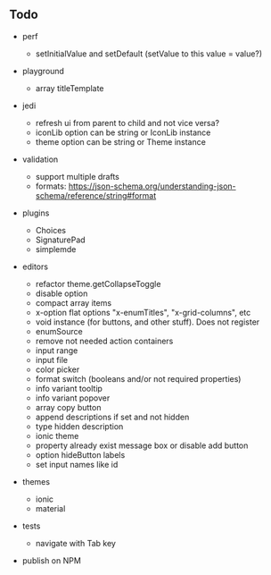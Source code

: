 ## Todo

- perf
  - setInitialValue and setDefault (setValue to this value = value?)

- playground
  - array titleTemplate

- jedi
  - refresh ui from parent to child and not vice versa?
  - iconLib option can be string or IconLib instance
  - theme option can be string or Theme instance

- validation
  - support multiple drafts
  - formats: https://json-schema.org/understanding-json-schema/reference/string#format

- plugins
  - Choices
  - SignaturePad
  - simplemde

- editors
  - refactor theme.getCollapseToggle
  - disable option
  - compact array items
  - x-option flat options "x-enumTitles", "x-grid-columns", etc
  - void instance (for buttons, and other stuff). Does not register
  - enumSource
  - remove not needed action containers
  - input range
  - input file
  - color picker
  - format switch (booleans and/or not required properties)
  - info variant tooltip
  - info variant popover
  - array copy button
  - append descriptions if set and not hidden
  - type hidden description
  - ionic theme
  - property already exist message box or disable add button
  - option hideButton labels
  - set input names like id

- themes
  - ionic
  - material

- tests
  - navigate with Tab key

- publish on NPM
